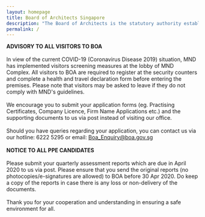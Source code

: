 ```yaml
---
layout: homepage
title: Board of Architects Singapore
description: "The Board of Architects is the statutory authority established to administer the Architects Act in Singapore."
permalink: /
---
```

**ADVISORY TO ALL VISITORS TO BOA**<br><br> In view of the current COVID-19 (Coronavirus Disease 2019) situation, MND has implemented visitors screening measures at the lobby of MND Complex. All visitors to BOA are required to register at the security counters and complete a health and travel declaration form before entering the premises. Please note that visitors may be asked to leave if they do not comply with MND's guidelines.<br><br> We encourage you to submit your application forms (eg. Practising Certificates, Company Licence, Firm Name Applications etc.) and the supporting documents to us via post instead of visiting our office.<br><br> Should you have queries regarding your application, you can contact us via our hotline: 6222 5295 or email: Boa_Enquiry@boa.gov.sg<br><br> **NOTICE TO ALL PPE CANDIDATES**<br><br> Please submit your quarterly assessment reports which are due in April 2020 to us via post. Please ensure that you send the original reports (no photocopies/e-signatures are allowed) to BOA before 30 Apr 2020. Do keep a copy of the reports in case there is any loss or non-delivery of the documents.<br><br> Thank you for your cooperation and understanding in ensuring a safe environment for all.
